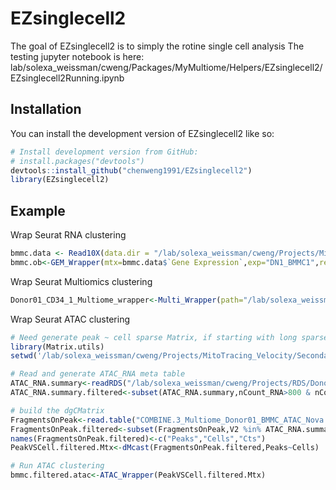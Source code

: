 
# EZsinglecell2

<!-- badges: start -->
<!-- badges: end -->

The goal of EZsinglecell2 is to simply the rotine single cell analysis
The testing jupyter notebook is here:
lab/solexa_weissman/cweng/Packages/MyMultiome/Helpers/EZsinglecell2/EZsinglecell2Running.ipynb

## Installation

You can install the development version of EZsinglecell2 like so:

``` r
# Install development version from GitHub:
# install.packages("devtools")
devtools::install_github("chenweng1991/EZsinglecell2")
library(EZsinglecell2)
```

## Example


Wrap Seurat RNA clustering

``` r
bmmc.data <- Read10X(data.dir = "/lab/solexa_weissman/cweng/Projects/MitoTracing_Velocity/SecondaryAnalysis/Donor01_BMMC_1/CellRanger/Donor01_BMMC_1/outs/filtered_feature_bc_matrix")
bmmc.ob<-GEM_Wrapper(mtx=bmmc.data$`Gene Expression`,exp="DN1_BMMC1",res=0.5)
```


Wrap Seurat Multiomics clustering

``` r
Donor01_CD34_1_Multiome_wrapper<-Multi_Wrapper(path="/lab/solexa_weissman/cweng/Projects/MitoTracing_Velocity/SecondaryAnalysis/Donor01_CD34_1_Multiomekit/CellRanger/Donor01_CD34_1/outs")
```


Wrap Seurat ATAC clustering

``` r
# Need generate peak ~ cell sparse Matrix, if starting with long sparse matrix
library(Matrix.utils)
setwd('/lab/solexa_weissman/cweng/Projects/MitoTracing_Velocity/SecondaryAnalysis/Donor01_BMMC_1')

# Read and generate ATAC_RNA meta table
ATAC_RNA.summary<-readRDS("/lab/solexa_weissman/cweng/Projects/RDS/Donor1_bmmc01_ATAC_RNA.summary.RDS")
ATAC_RNA.summary.filtered<-subset(ATAC_RNA.summary,nCount_RNA>800 & nCount_RNA<25000 & UniqFragment>1500)

# build the dgCMatrix
FragmentsOnPeak<-read.table("COMBINE.3_Multiome_Donor01_BMMC_ATAC_Nova.uniqmapped.Peak_bc_sparse_mtx")
FragmentsOnPeak.filtered<-subset(FragmentsOnPeak,V2 %in% ATAC_RNA.summary.filtered$ATACBC)
names(FragmentsOnPeak.filtered)<-c("Peaks","Cells","Cts")
PeakVSCell.filtered.Mtx<-dMcast(FragmentsOnPeak.filtered,Peaks~Cells)

# Run ATAC clustering
bmmc.filtered.atac<-ATAC_Wrapper(PeakVSCell.filtered.Mtx)
```

